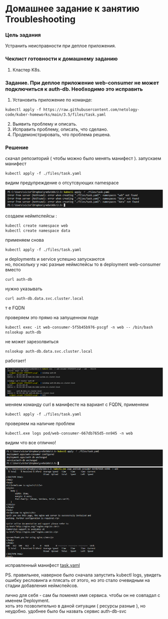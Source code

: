 # Домашнее задание к занятию Troubleshooting

### Цель задания

Устранить неисправности при деплое приложения.

### Чеклист готовности к домашнему заданию

1. Кластер K8s.

### Задание. При деплое приложение web-consumer не может подключиться к auth-db. Необходимо это исправить

1. Установить приложение по команде:
```shell
kubectl apply -f https://raw.githubusercontent.com/netology-code/kuber-homeworks/main/3.5/files/task.yaml
```
2. Выявить проблему и описать.
3. Исправить проблему, описать, что сделано.
4. Продемонстрировать, что проблема решена.

### Решение

скачал репозиторий ( чтобы можно было менять манифест ). запускаем манифест  
```
kubectl apply -f ./files/task.yaml
```

видим предупреждение о отсутсвующих namespace  

![результат](./images/1-1.png)  

создаем неймпспейсы :  
```
kubectl create namespace web
kubectl create namespace data
```

применяем снова  
```
kubectl apply -f ./files/task.yaml
```

и deployments и service  успешно запускаются  
но, поскольку у нас разные неймспейсы то в deployment web-consumer вместо 
```
curl auth-db
```
нужно указывать 
```
curl auth-db.data.svc.cluster.local
```
т е FQDN 

проверяем это прямо на запущенном поде  
```
kubectl exec -it web-consumer-5f5b45b976-pscgf -n web -- /bin/bash  
nslookup auth-db
```

не может зарезолвиться  
```
nslookup auth-db.data.svc.cluster.local  
```
работает!  

![результат](./images/1-2.png)  

меняем команду curl в манифесте на вариант с FQDN, применяем  
```
kubectl apply -f ./files/task.yaml 
```
проверяем на наличие проблем  
```
kubectl.exe logs pod/web-consumer-667db765d5-nn945 -n web  
```
видим что все отлично!  

![результат](./images/1-3.png)  
![результат](./images/1-4.png)  


исправленный манифест 
[task.yaml](./files/task.yaml)  

PS.  правильнее, наверное было сначала запустить kubectl logs, увидеть ошибку ресловинга и плясать от этого, но это стало очевидным на стадии добавления неймспейсов.  

лично для себя - сам бы поменял имя сервиса. чтобы он не совпадал с именем Deployment.  
хоть это позволительно в даной ситуации ( ресурсы разные ), но неудобно. удобнее  было бы назвать сервис auth-db-svc  



